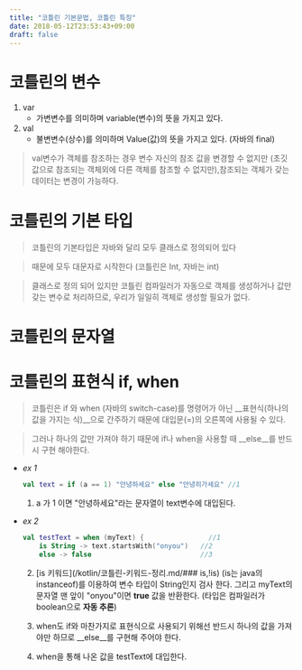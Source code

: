 ```yaml
---
title: "코틀린 기본문법, 코틀린 특징"
date: 2018-05-12T23:53:43+09:00
draft: false
---
```

# 코틀린의 변수

1. var
    - 가변변수를 의미하며 variable(변수)의 뜻을 가지고 있다.
2. val
    - 불변변수(상수)를 의미하며 Value(값)의 뜻을 가지고 있다.
    (자바의 final)

> val변수가 객체를 참조하는 경우 변수 자신의 참조 값을
변경할 수 없지만 (초깃값으로 참조되는 객체외에
다른 객체를 참조할 수 없지만),참조되는 객체가 갖는 데이터는
변경이 가능하다.

# 코틀린의 기본 타입
> 코틀린의 기본타입은 자바와 달리 모두 클래스로 정의되어 있다

> 때문에 모두 대문자로 시작한다 (코틀린은 Int, 자바는 int)

> 클래스로 정의 되어 있지만 코틀린 컴파일러가 자동으로 객체를 생성하거나 값만 갖는 변수로 처리하므로, 우리가 일일히 객체로 생성할 필요가 없다. 

# 코틀린의 문자열 



# 코틀린의 표현식 if, when

> 코틀린은 if 와 when (자바의 switch-case)를 명령어가 아닌
__표현식(하나의 값을 가지는 식)__으로 간주하기 때문에 대입문(=)의
오른쪽에 사용될 수 있다.

> 그러나 하나의 값만 가져야 하기 때문에 if나 when을 사용할 때
__else__를 반드시 구현 해야한다.

* _ex 1_<br>

    ```kotlin
    val text = if (a == 1) "안녕하세요" else "안녕히가세요" //1
    ```

    1) a 가 1 이면 "안녕하세요"라는 문자열이 text변수에 대입된다.

* _ex 2_ <br>

    ```kotlin
    val testText = when (myText) {                //1
        is String -> text.startsWith("onyou")   //2
        else -> false                           //3
    ```

    2) [is 키워드](/kotlin/코틀린-키워드-정리.md/### is,!is) (is는 java의 instanceof)를 이용하여 변수 타입이
    String인지 검사 한다. 그리고 myText의 문자열 맨 앞이
    "onyou"이면 __true__ 값을 반환한다. (타입은 컴파일러가
    boolean으로 __자동 추론__)

    3) when도 if와 마찬가지로 표현식으로 사용되기 위해선 반드시
    하나의 값을 가져야만 하므로 __else__를 구현해 주어야 한다.

    1) when을 통해 나온 값을 testText에 대입한다.

